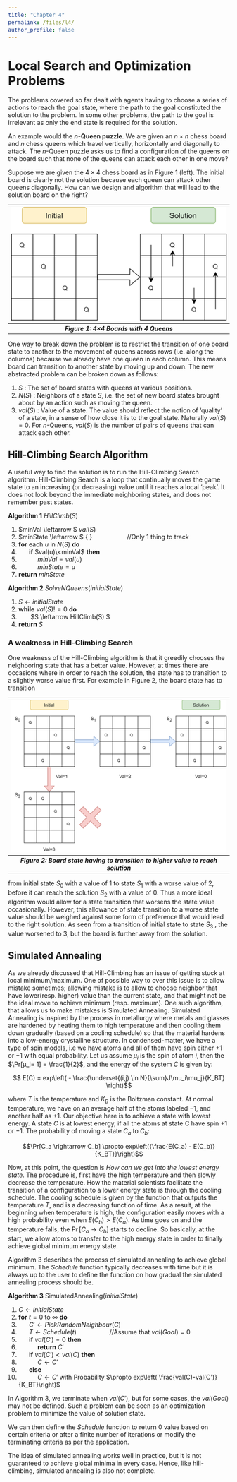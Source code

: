 ```yaml
---
title: "Chapter 4"
permalink: /files/l4/
author_profile: false
---
```


# Local Search and Optimization Problems

The problems covered so far dealt with agents having to choose a series of actions to reach the goal state,
where the path to the goal constituted the solution to the problem. In some other problems, the
path to the goal is irrelevant as only the end state is required for the solution.

An example would the **$n$-Queen puzzle**. We are given an $n×n$ chess board and $n$ chess queens which travel vertically, horizontally and diagonally to attack. The $n$-Queen puzzle asks us to find a configuration of the queens on the board such that none of the queens can attack each other in one move?

Suppose we are given the $4\times 4$ chess board as in Figure 1 (left). The initial board is clearly not
the solution because each queen can attack other queens diagonally. How can we design and algorithm
that will lead to the solution board on the right?


| ![Figure 1](/images/markdown-images/L4/boardinitsol.png) |
|:--:|
| <b> *Figure 1: 4×4 Boards with 4 Queens* </b>|

One way to break down the problem is to restrict the transition of one board state to another to the
movement of queens across rows (i.e. along the columns) because we already have one queen in each
column. This means board can transition to another state by moving up and down. The new abstracted
problem can be broken down as follows:

1. $S$ : The set of board states with queens at various positions.
2. $N(S)$ : Neighbors of a state $S$, i.e. the set of new board states brought about by an action such as
    moving the queen.
3. $val(S)$ : Value of a state. The value should reflect the notion of ‘quality’ of a state, in a sense of how
    close it is to the goal state. Naturally $val(S) = 0$. For $n$-Queens, $val(S)$ is the number of pairs of
    queens that can attack each other.
    
## Hill-Climbing Search Algorithm

A useful way to find the solution is to run the Hill-Climbing Search algorithm.  Hill-Climbing Search is
a loop that continually moves the game state to an increasing (or decreasing) value until it reaches
a local ‘peak’. It does not look beyond the immediate neighboring states, and does not remember past
states.


**Algorithm 1** $HillClimb(S)$
1. $minVal \leftarrow $ $val(S)$
2. $minState \leftarrow $ { } $~~~~~~~~~~~~~~~~~~$  //Only 1 thing to track
3.  **for** each $u$ in $N(S)$ **do**
4.  $~~~~~$ **if**  $val(u)\<minVal$ **then**
5.  $~~~~~~~~~~$ $minVal = val(u)$
6.  $~~~~~~~~~~$ $minState = u$
7. **return** $minState$

**Algorithm 2** $SolveNQueens(initialState)$
1. $S \leftarrow initialState$
2.  **while** $val(S)!=0$ **do**
3.  $~~~~~~$ $S \leftarrow HillClimb(S) $
4. **return** $S$

### A weakness in Hill-Climbing Search

One weakness of the Hill-Climbing algorithm is that it greedily chooses the neighboring state that has
a better value. However, at times there are occasions where in order to reach the solution, the state has
to transition to a slightly worse value first. For example in Figure 2, the board state has to transition

| ![Figure 2](/images/markdown-images/L4/transition.png) |
|:--:|
| <b> *Figure 2: Board state having to transition to higher value to reach solution* </b>|


from initial state $S_0$ with a value of 1 to state $S_1$ with a worse value of 2, before it can reach the solution
$S_2$ with a value of 0. Thus a more ideal algorithm would allow for a state transition that worsens the
state value occasionally. However, this allowance of state transition to a worse state value should be
weighed against some form of preference that would lead to the right solution. As seen from a transition
of initial state to state $S_3$ , the value worsened to 3, but the board is further away from the solution.


## Simulated Annealing

As we already discussed that Hill-Climbing has an issue of getting stuck at local minimum/maximum.
One of possible way to over this issue is to allow mistake sometimes; allowing mistake is to allow to
choose neighbor that have lower(resp. higher) value than the current state, and that might not be the
ideal move to achieve minimum (resp. maximum). One such algorithm, that allows us to make mistakes is
Simulated Annealing. Simulated Annealing is inspired by the process in metallurgy where metals and glasses
are hardened by heating them to high temperature and then cooling them down gradually (based on a
cooling schedule) so that the material hardens into a low-energy crystalline structure. In condensed-matter, we have a type of spin models, i.e we have atoms and all of them have spin either $+1$ or $−1$ with
equal probability. Let us assume $μ_i$ is the spin of atom $i$, then the $\Pr[μ_i= 1] = \frac{1}{2}$, and the energy of the system $C$ is given by:

$$ E(C) = exp\left( - \frac{\underset{(i,j) \in N}{\sum}J\mu_i\mu_j}{K_BT} \right)$$

where $T$ is the temperature and $K_B$ is the Boltzman constant. At normal temperature, we have on
an average half of the atoms labeled $−1$, and another half as $+1$. Our objective here is to achieve a state
with lowest energy. A state $C$ is at lowest energy, if all the atoms at state C have spin $+1$ or $−1$. The
probability of moving a state $C_a$ to $C_b$:

$$\Pr[C_a \rightarrow C_b] \propto exp\left({\frac{E(C_a) - E(C_b)}{K_BT}}\right)$$
 
Now, at this point, the question is *How can we get into the lowest energy state*. The procedure is,
first have the high temperature and then slowly decrease the temperature. How the material scientists
facilitate the transition of a configuration to a lower energy state is through the cooling schedule. The
cooling schedule is given by the function that outputs the temperature $T$, and is a decreasing function of
time. As a result, at the beginning when temperature is high, the configuration easily moves with a high
probability even when $E(C_b) > E(C_a)$. As time goes on and the temperature falls, the $\Pr[C_a→ C_b]$
starts to decline. So basically, at the start, we allow atoms to transfer to the high energy state in order
to finally achieve global minimum energy state.

Algorithm 3 describes the process of simulated annealing to achieve global minimum. The $Schedule$
function typically decreases with time but it is always up to the user to define the function on how
gradual the simulated annealing process should be.

**Algorithm 3** SimulatedAnnealing$(initialState)$
1.  $C \leftarrow initialState$
2.  **for**  $t = 0$ to $\infty$ **do**
3.  $~~~~~$  $C' \leftarrow PickRandomNeighbour(C)$ 
4.  $~~~~~$  $T \leftarrow Schedule(t) ~~~~~~~~~~~~~~~~~~$  //Assume that $val(Goal) = 0$
5.  $~~~~~$ **if**  $val(C') = 0$ **then**
6.  $~~~~~~~~~~$ **return** $C'$
7.  $~~~~~$ **if**  $val(C') < val(C)$ **then**
8.  $~~~~~~~~~~$ $C \leftarrow C'$
9.  $~~~~~$ **else** 
10.  $~~~~~~~~~~$ $C \leftarrow C'$ with Probability $\propto exp\left( \frac{val(C)-val(C')}{K_BT}\right)$

In Algorithm 3, we terminate when $val(C')$, but for some cases, the $val(Goal)$ may not be
defined. Such a problem can be seen as an optimization problem to minimize the value of solution state.

We can then define the $Schedule$ function to return 0 value based on certain criteria or after a finite
number of iterations or modify the terminating criteria as per the application.

The idea of simulated annealing works well in practice, but it is not guaranteed to achieve global
minima in every case. Hence, like hill-climbing, simulated annealing is also not complete.

